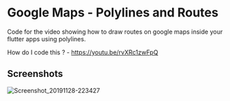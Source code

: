 # Google Maps - Polylines and Routes

Code for the video showing how to draw routes on google maps inside your flutter apps using polylines.

How do I code this ? - https://youtu.be/rvXRc1zwFpQ

## Screenshots

![Screenshot_20191128-223427](https://user-images.githubusercontent.com/8137504/69824689-a25ead80-1232-11ea-841e-e41bec6bdb94.png)
